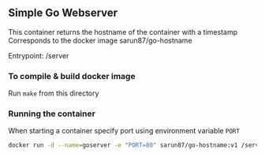 ## Simple Go Webserver

This container returns the hostname of the container with a timestamp
Corresponds to the docker image sarun87/go-hostname

Entrypoint: /server

### To compile & build docker image

Run `make` from this directory

### Running the container

When starting a container specify port using environment variable `PORT`

```bash
docker run -d --name=goserver -e "PORT=80" sarun87/go-hostname:v1 /server
```
